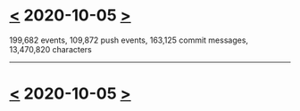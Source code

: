 # [<](2020-10-04.md) 2020-10-05 [>](2020-10-06.md)

199,682 events, 109,872 push events, 163,125 commit messages, 13,470,820 characters



---

# [<](2020-10-04.md) 2020-10-05 [>](2020-10-06.md)

